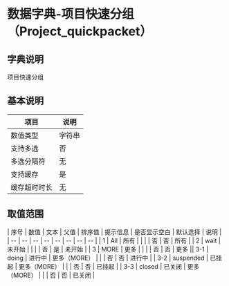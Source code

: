 # 数据字典-项目快速分组（Project_quickpacket）
## 字典说明
项目快速分组

## 基本说明
| 项目 | 说明 |
| -- | -- |
| 数值类型 | 字符串 |
| 支持多选 | 否 |
| 多选分隔符 | 无 |
| 支持缓存 | 是 |
| 缓存超时时长 | 无 |

## 取值范围
| 序号 | 数值 | 文本 | 父值 | 排序值 | 提示信息 | 是否显示空白 | 默认选择 | 说明 |
| -- | -- | -- | -- | -- | -- | -- | -- |
| 1 | All | 所有 |  |  |  | 否 | 否 | 所有 |
| 2 | wait | 未开始 |  |  |  | 否 | 是 | 未开始 |
| 3 | MORE | 更多 |  |  |  | 否 | 否 | 更多 || 3-1 | doing | 进行中 | 更多（MORE） |  |  | 否 | 否 | 进行中 |
| 3-2 | suspended | 已挂起 | 更多（MORE） |  |  | 否 | 否 | 已挂起 |
| 3-3 | closed | 已关闭 | 更多（MORE） |  |  | 否 | 否 | 已关闭 |


